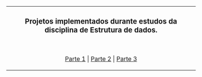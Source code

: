 <table align="center"><tr><td align="center" width="9999">

### Projetos implementados durante estudos da disciplina de Estrutura de dados.

<br>

[Parte 1](https://github.com/EmmanuellaAlbuquerque/college-stuff/tree/master/Data-Structure/Parte-1) |
[Parte 2](https://github.com/EmmanuellaAlbuquerque/college-stuff/tree/master/Data-Structure/Parte-2) |
[Parte 3](https://github.com/EmmanuellaAlbuquerque/college-stuff/tree/master/Data-Structure/Parte-3)


</td></tr></table>
